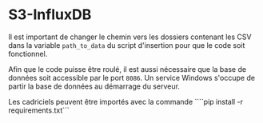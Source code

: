 # S3-InfluxDB
Il est important de changer le chemin vers les dossiers contenant les CSV dans la variable ```path_to_data``` du script d'insertion pour que le code soit fonctionnel.

Afin que le code puisse être roulé, il est aussi nécessaire que la base de données soit accessible par le port ```8086```. Un service Windows s'occupe de partir la base de données au démarrage du serveur.

Les cadriciels peuvent être importés avec la commande ````pip install -r requirements.txt```